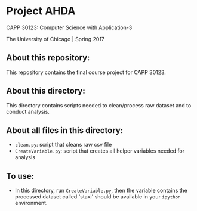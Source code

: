 # Project AHDA

CAPP 30123: Computer Science with Application-3

The University of Chicago | Spring 2017

## About this repository:
This repository contains the final course project for CAPP 30123.

## About this directory:
This directory contains scripts needed to clean/process raw dataset and to 
conduct analysis.

## About all files in this directory:
* <code>clean.py</code>: script that cleans raw csv file
* <code>CreateVariable.py</code>: script that creates all helper variables 
needed for analysis

## To use:
* In this directory, run <code>CreateVariable.py</code>, then the variable 
contains the processed dataset called 'staxi' should be available in your 
<code>ipython</code> environment.

